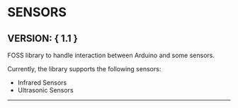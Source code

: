 # **SENSORS**
**VERSION**: { 1.1 }
---
FOSS library to handle interaction between Arduino and some sensors.

Currently, the library supports the following sensors:
- Infrared Sensors
- Ultrasonic Sensors

---
